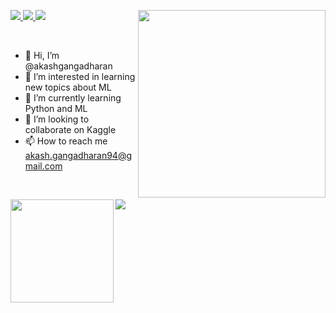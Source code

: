 <img
  align="right"
  width="300px"
  src="./bioImg.svg"
/>
<span align="left">
  <a href="https://www.linkedin.com/in/akashgangadharan/">
    <img src="https://img.shields.io/badge/-Akash_Gangadharan-blue?style=flat-square&logo=Linkedin&logoColor=white&link=https://www.linkedin.com/in/akashgangadharan/" />
  </a>
  <a href="mailto:akash.gangadharan94@gmail.com">
    <img src="https://img.shields.io/badge/-akash.gangadharan94@gmail.com-c14438?style=flat-square&logo=Gmail&logoColor=white&link=mailto:akash.gangadharan94@gmail.com" />
  </a>
  <a href="https://github.com/akashgangadharan/?tab=follow">
    <img src="https://img.shields.io/github/followers/akashgangadharan?label=Follow&style=social" />
  </a>
</span>

<br />


- 👋 Hi, I’m @akashgangadharan
- 👀 I’m interested in learning new topics about ML
- 🌱 I’m currently learning Python and ML
- 💞️ I’m looking to collaborate on Kaggle
- 📫 How to reach me akash.gangadharan94@gmail.com

<br />

<img
  align="left"
  height="165"
  src="https://github-readme-stats.vercel.app/api?username=akashgangadharan&count_private=true&show_icons=true&custom_title=Github%20Status&hide=issues&hide_border=true&bg_color=ffffff00&title_color=f65800&icon_color=32ff7b&text_color=FF7B32"
/>

<img
  align="center"
  src="https://github-readme-stats.vercel.app/api/top-langs/?username=akashgangadharan&layout=compact&exclude_repo=PingMeRN&hide_border=true&bg_color=ffffff00&title_color=f65800&icon_color=32ff7b&text_color=FF7B32"
/>
